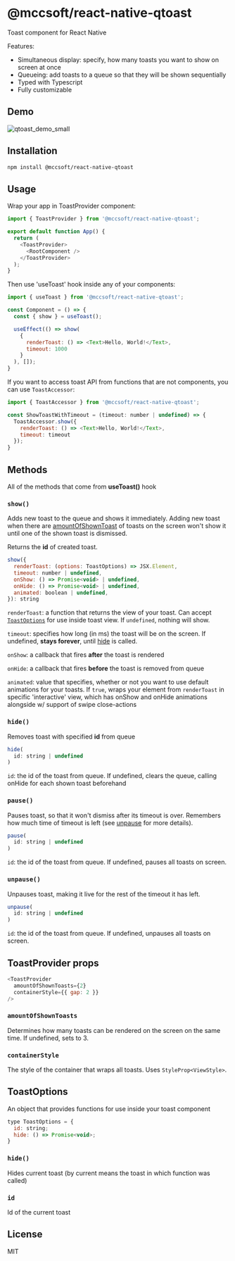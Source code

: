 # @mccsoft/react-native-qtoast

Toast component for React Native

Features:
- Simultaneous display: specify, how many toasts you want to show on screen at once
- Queueing: add toasts to a queue so that they will be shown sequentially
- Typed with Typescript
- Fully customizable

## Demo

![qtoast_demo_small](https://github.com/mccsoft/react-native-qtoast/assets/101555696/671dd688-65c7-4bba-a826-cdc9cefe22ce)

## Installation

```sh
npm install @mccsoft/react-native-qtoast
```

## Usage

Wrap your app in ToastProvider component:

```js
import { ToastProvider } from '@mccsoft/react-native-qtoast';

export default function App() {
  return (
    <ToastProvider>
      <RootComponent />
    </ToastProvider>
  );
}
```

Then use 'useToast' hook inside any of your components:
```js
import { useToast } from '@mccsoft/react-native-qtoast';

const Component = () => {
  const { show } = useToast();

  useEffect(() => show(
    {
      renderToast: () => <Text>Hello, World!</Text>,
      timeout: 1000
    }
  ), []);
}
```

If you want to access toast API from functions that are not components, you can use `ToastAccessor`:
```js
import { ToastAccessor } from '@mccsoft/react-native-qtoast';

const ShowToastWithTimeout = (timeout: number | undefined) => {
  ToastAccessor.show({
    renderToast: () => <Text>Hello, World!</Text>,
    timeout: timeout
  });
}

```

## Methods

All of the methods that come from **useToast()** hook

### `show()`

Adds new toast to the queue and shows it immediately. Adding new toast when there are [amountOfShownToast](#amountofshowntoasts) of toasts on the screen won't show it until one of the shown toast is dismissed.

Returns the **id** of created toast.

```js
show({
  renderToast: (options: ToastOptions) => JSX.Element,
  timeout: number | undefined,
  onShow: () => Promise<void> | undefined,
  onHide: () => Promise<void> | undefined,
  animated: boolean | undefined,
}): string
```

`renderToast`: a function that returns the view of your toast. Can accept [`ToastOptions`](#toastoptions) for use inside toast view. If `undefined`, nothing will show.

`timeout`: specifies how long (in ms) the toast will be on the screen. If undefined, **stays forever**, until [hide]() is called.

`onShow`: a callback that fires **after** the toast is rendered

`onHide`: a callback that fires **before** the toast is removed from queue

`animated`: value that specifies, whether or not you want to use default animations for your toasts. If `true`, wraps your element from `renderToast` in specific 'interactive' view, which has onShow and onHide animations alongside w/ support of swipe close-actions

### `hide()`

Removes toast with specified **id** from queue

```js
hide(
  id: string | undefined
)
```

`id`: the id of the toast from queue. If undefined, clears the queue, calling onHide for each shown toast beforehand

### `pause()`

Pauses toast, so that it won't dismiss after its timeout is over. Remembers how much time of timeout is left (see [unpause](#unpause) for more details).

```js
pause(
  id: string | undefined
)
```

`id`: the id of the toast from queue. If undefined, pauses all toasts on screen.

### `unpause()`

Unpauses toast, making it live for the rest of the timeout it has left.

```js
unpause(
  id: string | undefined
)
```

`id`: the id of the toast from queue. If undefined, unpauses all toasts on screen.

## ToastProvider props

```js
<ToastProvider
  amountOfShownToasts={2}
  containerStyle={{ gap: 2 }}
/>
```

### `amountOfShownToasts`

Determines how many toasts can be rendered on the screen on the same time. If undefined, sets to 3.

### `containerStyle`

The style of the container that wraps all toasts. Uses `StyleProp<ViewStyle>`.

## ToastOptions

An object that provides functions for use inside your toast component

```js
type ToastOptions = {
  id: string;
  hide: () => Promise<void>;
}
```

### `hide()`

Hides current toast (by current means the toast in which function was called)

### `id`

Id of the current toast

## License

MIT
